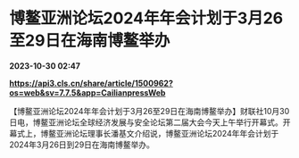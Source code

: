 # 博鳌亚洲论坛2024年年会计划于3月26至29日在海南博鳌举办

**2023-10-30 02:47**

**https://api3.cls.cn/share/article/1500962?os=web&sv=7.7.5&app=CailianpressWeb**

【博鳌亚洲论坛2024年年会计划于3月26至29日在海南博鳌举办】财联社10月30日电，博鳌亚洲论坛全球经济发展与安全论坛第二届大会今天上午举行开幕式。开幕式上，博鳌亚洲论坛理事长潘基文介绍说，博鳌亚洲论坛2024年年会计划于2024年3月26日到29日在海南博鳌举办。